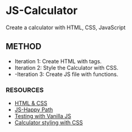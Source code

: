# JS-Calculator
Create a calculator with HTML, CSS, JavaScript

## METHOD
- Iteration 1: Create HTML with tags.
- Iteration 2: Style the Calculator with CSS.
- -Iteration 3: Create JS file with functions.

### RESOURCES
- [HTML & CSS](https://www.youtube.com/watch?v=EuwzyB_FQNs&feature=youtu.be&ck_subscriber_id=208137066)
- [JS-Happy Path](https://www.youtube.com/watch?v=f0SG2j6d-Kg&feature=youtu.be&ck_subscriber_id=208137066)
- [Testing with Vanilla JS](https://www.youtube.com/watch?v=G_z39jRHu2M&feature=youtu.be&ck_subscriber_id=208137066)
- [Calculator styling with CSS](https://www.cssacademy.com/blog/create-a-calculator-in-html-and-css?ck_subscriber_id=208137066)
